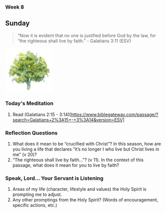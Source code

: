 ### Week 8

## Sunday

> “Now it is evident that no one is justified before God by the law, for “the righteous shall live by faith.” - Galatians 3:11 (ESV)

<img src="/assets/img/tree.png" style="width: 150px">

### Today's Meditation
1. Read (Galatians 2:15 - 3:14)[https://www.biblegateway.com/passage/?search=Galatians+2%3A15+-+3%3A14&version=ESV]


### Reflection Questions
1. What does it mean to be “crucified with Christ”? In this season, how are you living a life that declares “it’s no longer I who live but Christ lives in me” (v 20)? 
2. “The righteous shall live by faith…”? (v 11). In the context of this passage, what does it mean for you to live by faith?


### Speak, Lord... Your Servant is Listening
1. Areas of my life (character, lifestyle and values) the Holy Spirit is prompting me to adjust.
2. Any other promptings from the Holy Spirit? (Words of encouragement, specific actions, etc.)